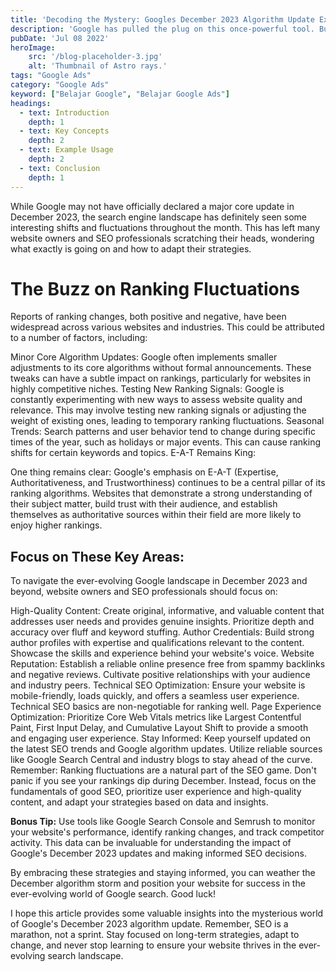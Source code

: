 ```yaml
---
title: 'Decoding the Mystery: Googles December 2023 Algorithm Update Explained'
description: 'Google has pulled the plug on this once-powerful tool. But why did they do it, and what does it mean for your ad campaigns?'
pubDate: 'Jul 08 2022'
heroImage: 
    src: '/blog-placeholder-3.jpg'
    alt: 'Thumbnail of Astro rays.'
tags: "Google Ads"
category: "Google Ads"
keyword: ["Belajar Google", "Belajar Google Ads"]
headings:
  - text: Introduction
    depth: 1
  - text: Key Concepts
    depth: 2
  - text: Example Usage
    depth: 2
  - text: Conclusion
    depth: 1
---
```


While Google may not have officially declared a major core update in December 2023, the search engine landscape has definitely seen some interesting shifts and fluctuations throughout the month. This has left many website owners and SEO professionals scratching their heads, wondering what exactly is going on and how to adapt their strategies.

# The Buzz on Ranking Fluctuations

Reports of ranking changes, both positive and negative, have been widespread across various websites and industries. This could be attributed to a number of factors, including:

Minor Core Algorithm Updates: Google often implements smaller adjustments to its core algorithms without formal announcements. These tweaks can have a subtle impact on rankings, particularly for websites in highly competitive niches.
Testing New Ranking Signals: Google is constantly experimenting with new ways to assess website quality and relevance. This may involve testing new ranking signals or adjusting the weight of existing ones, leading to temporary ranking fluctuations.
Seasonal Trends: Search patterns and user behavior tend to change during specific times of the year, such as holidays or major events. This can cause ranking shifts for certain keywords and topics.
E-A-T Remains King:

One thing remains clear: Google's emphasis on E-A-T (Expertise, Authoritativeness, and Trustworthiness) continues to be a central pillar of its ranking algorithms. Websites that demonstrate a strong understanding of their subject matter, build trust with their audience, and establish themselves as authoritative sources within their field are more likely to enjoy higher rankings.

## Focus on These Key Areas:

To navigate the ever-evolving Google landscape in December 2023 and beyond, website owners and SEO professionals should focus on:

High-Quality Content: Create original, informative, and valuable content that addresses user needs and provides genuine insights. Prioritize depth and accuracy over fluff and keyword stuffing.
Author Credentials: Build strong author profiles with expertise and qualifications relevant to the content. Showcase the skills and experience behind your website's voice.
Website Reputation: Establish a reliable online presence free from spammy backlinks and negative reviews. Cultivate positive relationships with your audience and industry peers.
Technical SEO Optimization: Ensure your website is mobile-friendly, loads quickly, and offers a seamless user experience. Technical SEO basics are non-negotiable for ranking well.
Page Experience Optimization: Prioritize Core Web Vitals metrics like Largest Contentful Paint, First Input Delay, and Cumulative Layout Shift to provide a smooth and engaging user experience.
Stay Informed: Keep yourself updated on the latest SEO trends and Google algorithm updates. Utilize reliable sources like Google Search Central and industry blogs to stay ahead of the curve.
Remember: Ranking fluctuations are a natural part of the SEO game. Don't panic if you see your rankings dip during December. Instead, focus on the fundamentals of good SEO, prioritize user experience and high-quality content, and adapt your strategies based on data and insights.

**Bonus Tip:** Use tools like Google Search Console and Semrush to monitor your website's performance, identify ranking changes, and track competitor activity. This data can be invaluable for understanding the impact of Google's December 2023 updates and making informed SEO decisions.

By embracing these strategies and staying informed, you can weather the December algorithm storm and position your website for success in the ever-evolving world of Google search. Good luck!

I hope this article provides some valuable insights into the mysterious world of Google's December 2023 algorithm update. Remember, SEO is a marathon, not a sprint. Stay focused on long-term strategies, adapt to change, and never stop learning to ensure your website thrives in the ever-evolving search landscape.